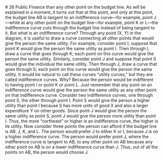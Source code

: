 \# 26 Public Finance than any other point on the budget line. As will be explained in a moment, it turns out that at this point, and only at this point, the budget line AB is tangent to an indifference curve—for example, point J—while at any other point on the budget line—for example, point K or L—the indifference curve cuts through the budget line instead of being tangent to it. But what is an indifference curve? Through any point (X, Y) in the diagram, it is useful to draw a curve connecting all other points that would give the person the same utility. For example, consider point I; suppose that point K would give the person the same utility as point I. Then through I, draw a curve that goes through K; each point on this curve would give the person the same utility. Similarly, consider point J and suppose that point S would give the individual the same utility. Then through J, draw a curve that goes through S; each point on this curve would give the person the same utility. It would be natural to call these curves “utility curves,” but they are called indifference curves. Why? Because the person would be indifferent to having point I or point K or point L. Just remember that any point on an indifference curve would give the person the same utility as any other point on that indifference curve. Consider two indifference curves, one through point S, the other through point I. Point S would give the person a higher utility than point I because S has more units of good X and also a larger expenditure Y on other goods. Since point J would give the person the same utility as point S, point J would give the person more utility than point I. Thus, the more “northeast” or higher is an indifference curve, the higher is its utility. Now consider three points the person can afford if the budget line is AB: J, K, and L. The person would prefer J to either K or L because J is on a higher indifference curve. The person would prefer point J, where the indifference curve is tangent to AB, to any other point on AB because any other point on AB is on a lower indifference curve than J. Thus, out of all the points on AB, the person would choose J.